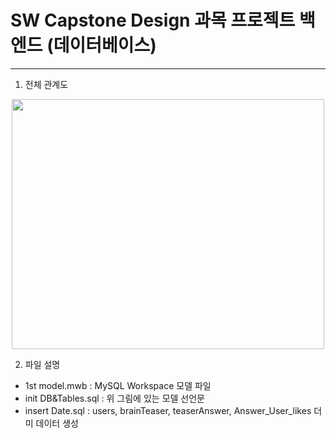 # SW Capstone Design 과목 프로젝트 백엔드 (데이터베이스)
---
1. 전체 관계도

<center><img src="https://user-images.githubusercontent.com/68410822/159906709-5716172d-f1a2-4a81-b655-c217247c9b31.png" width="500" height="400"/></center>

2. 파일 설명
  - 1st model.mwb : MySQL Workspace 모델 파일
  - init DB&Tables.sql : 위 그림에 있는 모델 선언문
  - insert Date.sql : users, brainTeaser, teaserAnswer, Answer_User_likes 더미 데이터 생성
